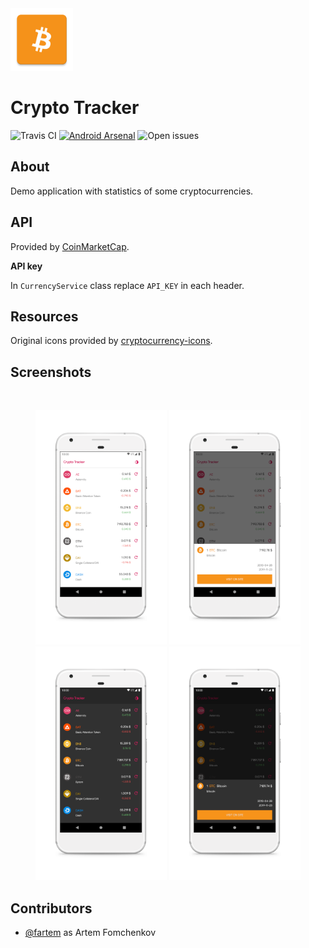 <img src="media/logo/ic_app.png" height="100px" />

Crypto Tracker
=============

![Travis CI](https://img.shields.io/travis/fartem/crypto-tracker)
[![Android Arsenal](https://img.shields.io/badge/Android%20Arsenal-Crypto%20Tracker-brightgreen.svg?style=flat)](https://android-arsenal.com/details/3/7955)
![Open issues](https://img.shields.io/github/issues-raw/fartem/crypto-tracker.svg?color=ff534a)

About
-------------

Demo application with statistics of some cryptocurrencies.

API
-------------

Provided by [CoinMarketCap](https://pro.coinmarketcap.com).

__API key__

In `CurrencyService` class replace `API_KEY` in each header.

Resources
-------------

Original icons provided by [cryptocurrency-icons](https://github.com/atomiclabs/cryptocurrency-icons).

Screenshots
-------------

<br/>
<p align="center">
  <img src="media/screenshots/scr_01.png" width="210" />
  <img src="media/screenshots/scr_02.png" width="210" />
  <img src="media/screenshots/scr_03.png" width="210" />
  <img src="media/screenshots/scr_04.png" width="210" />
</p>

Contributors
-------------

* [@fartem](https://github.com/fartem) as Artem Fomchenkov